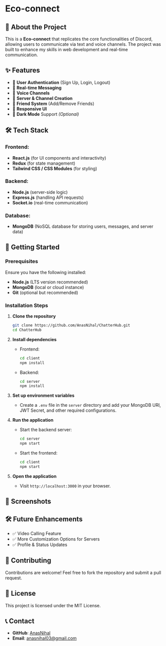 # Eco-connect


## 🚀 About the Project

This is a **Eco-connect** that replicates the core functionalities of Discord, allowing users to communicate via text and voice channels. The project was built to enhance my skills in web development and real-time communication.

## ✨ Features

- 🔹 **User Authentication** (Sign Up, Login, Logout)
- 🔹 **Real-time Messaging**
- 🔹 **Voice Channels**
- 🔹 **Server & Channel Creation**
- 🔹 **Friend System** (Add/Remove Friends)
- 🔹 **Responsive UI**
- 🔹 **Dark Mode** Support *(Optional)*

## 🛠️ Tech Stack

### Frontend:
- **React.js** (for UI components and interactivity)
- **Redux** (for state management)
- **Tailwind CSS / CSS Modules** (for styling)

### Backend:
- **Node.js** (server-side logic)
- **Express.js** (handling API requests)
- **Socket.io** (real-time communication)

### Database:
- **MongoDB** (NoSQL database for storing users, messages, and server data)

## 🚀 Getting Started

### Prerequisites
Ensure you have the following installed:
- **Node.js** (LTS version recommended)
- **MongoDB** (local or cloud instance)
- **Git** (optional but recommended)

### Installation Steps

1. **Clone the repository**
   ```sh
   git clone https://github.com/AnasNihal/ChatterHub.git
   cd ChatterHub
   ```

2. **Install dependencies**
   - Frontend:
     ```sh
     cd client
     npm install
     ```
   - Backend:
     ```sh
     cd server
     npm install
     ```

3. **Set up environment variables**
   - Create a `.env` file in the `server` directory and add your MongoDB URI, JWT Secret, and other required configurations.

4. **Run the application**
   - Start the backend server:
     ```sh
     cd server
     npm start
     ```
   - Start the frontend:
     ```sh
     cd client
     npm start
     ```

5. **Open the application**
   - Visit `http://localhost:3000` in your browser.

## 📸 Screenshots


## 🛠 Future Enhancements
- ✅ Video Calling Feature
- ✅ More Customization Options for Servers
- ✅ Profile & Status Updates

## 🤝 Contributing
Contributions are welcome! Feel free to fork the repository and submit a pull request.

## 📜 License
This project is licensed under the MIT License.

## 📞 Contact
- **GitHub**: [AnasNihal](https://github.com/AnasNihal)
- **Email**: anasnihal03@gmail.com

